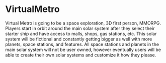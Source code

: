 # VirtualMetro
Virtual Metro is going to be a space exploration, 3D first person, MMORPG. Players start in orbit around the main solar system after they select their starter ship and have access to malls, shops, gas stations, etc. This solar system will be fictional and constantly getting bigger as well with more planets, space stations, and features. All space stations and planets in the main solar system will not be user owned, however eventually users will be able to create their own solar systems and customize it how they please. 
